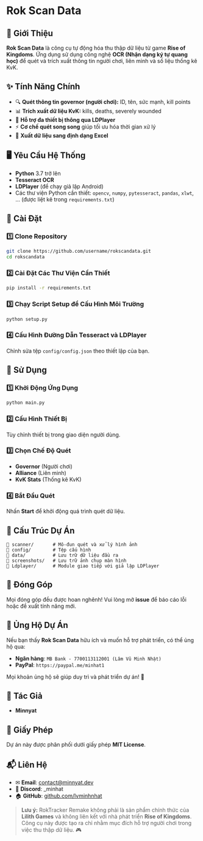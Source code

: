 # Rok Scan Data

## 📌 Giới Thiệu

**Rok Scan Data** là công cụ tự động hóa thu thập dữ liệu từ game **Rise of Kingdoms**. Ứng dụng sử dụng công nghệ **OCR (Nhận dạng ký tự quang học)** để quét và trích xuất thông tin người chơi, liên minh và số liệu thống kê KvK.

## ✨ Tính Năng Chính

- 🔍 **Quét thông tin governor (người chơi):** ID, tên, sức mạnh, kill points
- 📊 **Trích xuất dữ liệu KvK:** kills, deaths, severely wounded
- 📱 **Hỗ trợ đa thiết bị thông qua LDPlayer**
- ⚡ **Cơ chế quét song song** giúp tối ưu hóa thời gian xử lý
- 📂 **Xuất dữ liệu sang định dạng Excel**

## 🖥️ Yêu Cầu Hệ Thống

- **Python** 3.7 trở lên
- **Tesseract OCR**
- **LDPlayer** (để chạy giả lập Android)
- Các thư viện Python cần thiết: `opencv`, `numpy`, `pytesseract`, `pandas`, `xlwt`, ... (được liệt kê trong `requirements.txt`)

## 🔧 Cài Đặt

### 1️⃣ Clone Repository
```bash
git clone https://github.com/username/rokscandata.git
cd rokscandata 
```

### 2️⃣ Cài Đặt Các Thư Viện Cần Thiết
```bash
pip install -r requirements.txt
```

### 3️⃣ Chạy Script Setup để Cấu Hình Môi Trường
```bash
python setup.py
```

### 4️⃣ Cấu Hình Đường Dẫn **Tesseract** và **LDPlayer**
Chỉnh sửa tệp `config/config.json` theo thiết lập của bạn.

## 🚀 Sử Dụng

### 1️⃣ Khởi Động Ứng Dụng
```bash
python main.py
```

### 2️⃣ Cấu Hình Thiết Bị
Tùy chỉnh thiết bị trong giao diện người dùng.

### 3️⃣ Chọn Chế Độ Quét
- **Governor** (Người chơi)
- **Alliance** (Liên minh)
- **KvK Stats** (Thống kê KvK)

### 4️⃣ Bắt Đầu Quét
Nhấn **Start** để khởi động quá trình quét dữ liệu.

## 📂 Cấu Trúc Dự Án
```
📁 scanner/       # Mô-đun quét và xử lý hình ảnh
📁 config/        # Tệp cấu hình
📁 data/          # Lưu trữ dữ liệu đầu ra
📁 screenshots/   # Lưu trữ ảnh chụp màn hình
📁 Ldplayer/      # Module giao tiếp với giả lập LDPlayer
```

## 🤝 Đóng Góp
Mọi đóng góp đều được hoan nghênh! Vui lòng mở **issue** để báo cáo lỗi hoặc đề xuất tính năng mới.

## 💖 Ủng Hộ Dự Án
Nếu bạn thấy **Rok Scan Data** hữu ích và muốn hỗ trợ phát triển, có thể ủng hộ qua:


- **Ngân hàng**: `MB Bank - 7700113112001 (Lâm Vũ Minh Nhật)`
- **PayPal**: `https://paypal.me/minhat1`

Mọi khoản ủng hộ sẽ giúp duy trì và phát triển dự án! 💙

## 👤 Tác Giả
- **Minnyat**

## 📜 Giấy Phép
Dự án này được phân phối dưới giấy phép **MIT License**.

## 📬 Liên Hệ
- ✉ **Email**: contact@minnyat.dev
- 💬 **Discord**: _minhat
- 🏠 **GitHub**: [github.com/lvminhnhat](https://github.com/lvminhnhat)

> **Lưu ý:** RokTracker Remake không phải là sản phẩm chính thức của **Lilith Games** và không liên kết với nhà phát triển **Rise of Kingdoms**. Công cụ này được tạo ra chỉ nhằm mục đích hỗ trợ người chơi trong việc thu thập dữ liệu. 🎮

